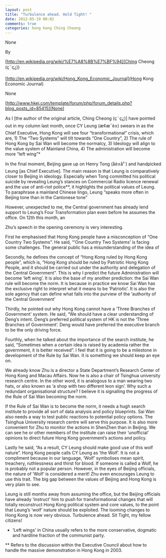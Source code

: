 ```yaml
---
layout: post
title: "Turbulence ahead. Hold Tight! "
date: 2012-05-19 00:02
comments: true
categories: hong kong Ching Cheong
---
```


None


By  

[http://en.wikipedia.org/wiki/%E7%A8%8B%E7%BF%94](Ching Cheong (ç¨ç¿))

[http://en.wikipedia.org/wiki/Hong_Kong_Economic_Journal](Hong Kong Economic Journal)


None

[http://www.hkej.com/template/forum/php/forum_details.php?blog_posts_id=85415](None)


As I [the author of the original article, Ching Cheong (ç¨ç¿)] have pointed out in my column last month, once CY Leung (æ¢æ¯è±) swears in as the Chief Executive, Hong Kong will see four “transformational” crisis, which are, 1) The “Two Systems” will tilt towards “One Country”, 2) The rule of Hong Kong by Sai Wan will become the normalcy, 3) Ideology will align to the value system of Mainland China, 4) The administration will become more “left wing”*


In the final moment, Beijing gave up on Henry Tong (åè±å¹´) and handpicked Leung [as Chief Executive]. The main reason  is that Leung is comparatively closer to Beijing in ideology. Especially when Tong committed his political suicide by revealing Leung’s stances on Commercial Radio licence renewal and the use of anti-riot police**, it highlights the political values of Leung. To paraphrase a mainland Chinese lingo, Leung “speaks more often in Beijing tone than in the Cantonese tone”


However, unexpected to me, the Central government has already lend support to Leung’s Four Transformation plan even before he assumes the office. On 12th this month, an 


Zhu’s speech in the opening ceremony  is very interesting.


First he emphasised that Hong Kong people have a misconception of “One Country Two Systems”. He said, “‘One Country Two Systems’ is facing some challenges. The general public has a misunderstanding of the idea of 


Secondly, he defines the concept of “Hong Kong ruled by Hong Kong people”, which is, “Hong Kong should be ruled by Patriotic Hong Kong People, and it should be carried out under the authority and delegation of the Central Government”. This is why I predict the future Administration will become ‘left wing’. It is also the base of my another prediction: the Sai Wan rule will become the norm. It is because in practice we know Sai Wan has the exclusive right to interpret what it means to be ‘Patriotic’. It is also the sole agency that can define what falls into the purview of the ‘authority of the Central Government’


Thirdly, he pointed out why Hong Kong cannot have a ‘Three Branches of Government’ system. He said, “We should have a clear understanding of Deng’s intent. Deng’s preferred political system of HK is not the ‘Three Branches of Government’. Deng would have preferred the executive branch to be the only driving force.


Fourthly, when he talked about the importance of the search institute, he said, “Sometimes when a certain idea is raised by academia rather the government, it is better received”. I feel that it is going to be a milestone in development of the Rule by Sai Wan. It is something we should keep an eye on.


We already know Zhu is a director a State Department’s Research Center of Hong Kong and Macau Affairs. Now he is also a chair of Tsinghua university research centre.  In the other word, it is analogous to a man wearing two hats, or also known as ‘a shop with two different leon sign’. Why such a redundant organisational structure? I believe it is signalling the progress of the Rule of Sai Wan becoming the norm.


If the Rule of Sai Wan is to become the norm, it needs a hugh search institute to provide all sort of data analysis and policy blueprints. Sai Wan also needs a way to test public reactions to potential policy options. The Tsinghua University research centre will serve this purpose. It is also more convenient for Zhu to monitor the actions in ShenZhen than in Beijing.  We can see he or other members of the institute can raise their ‘unofficial’ opinions to direct future Hong Kong government’s actions and policy.


Lastly he said, “As a result, CY Leung should make good use of this wolf nature”. Hong Kong people calls CY Leung as ‘the Wolf’. It is not a compliment because in our language, ‘Wolf’ symbolises mean spirit, treachery, ruthlessness and thirst for blood. If someone is called a Wolf, he is probably not a popular person. However, in the eyes of Beijing officials, the nature of ‘Wolf’ is considered a merit! Zhu even encourages Leung to use this trait. The big gap between the values of Beijing and Hong Kong is very plain to see.


Leung is still months away from assuming the office, but the Beijing officials have already ‘instruct’ him to push for transformational changes that will totally reconstruct Hong Kong political system and core values, to the point that Leung’s ‘wolf’ nature should be exploited. The looming changes to Hong Kong is now very obvious. Turbulence ahead. Sit Tight, my fellow citizens!


* ‘Left wings’ in China usually refers to the more conservative, dogmatic and hardline fraction of the communist party.


** Refers to the discussion within the Executive Council about how to handle the massive demonstration in Hong Kong in 2003.

